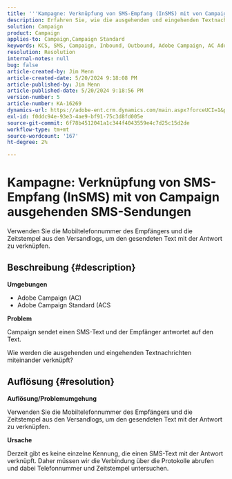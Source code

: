 ```yaml
---
title: '''Kampagne: Verknüpfung von SMS-Empfang (InSMS) mit von Campaign gesendeten SMS-Sendungen'
description: Erfahren Sie, wie die ausgehenden und eingehenden Textnachrichten in Campaign miteinander verknüpft sind.
solution: Campaign
product: Campaign
applies-to: Campaign,Campaign Standard
keywords: KCS, SMS, Campaign, Inbound, Outbound, Adobe Campaign, AC Adobe Campaign Standard, ACS, FAQ
resolution: Resolution
internal-notes: null
bug: false
article-created-by: Jim Menn
article-created-date: 5/20/2024 9:18:08 PM
article-published-by: Jim Menn
article-published-date: 5/20/2024 9:18:56 PM
version-number: 5
article-number: KA-16269
dynamics-url: https://adobe-ent.crm.dynamics.com/main.aspx?forceUCI=1&pagetype=entityrecord&etn=knowledgearticle&id=6d4bd16f-ee16-ef11-9f8a-6045bd006268
exl-id: f0ddc94e-93e3-4ae9-bf91-75c3d8fd005e
source-git-commit: 6f78b4512041a1c344f4043559e4c7d25c15d2de
workflow-type: tm+mt
source-wordcount: '167'
ht-degree: 2%

---
```


# Kampagne: Verknüpfung von SMS-Empfang (InSMS) mit von Campaign ausgehenden SMS-Sendungen


Verwenden Sie die Mobiltelefonnummer des Empfängers und die Zeitstempel aus den Versandlogs, um den gesendeten Text mit der Antwort zu verknüpfen.

## Beschreibung {#description}


<b>Umgebungen</b>

- Adobe Campaign (AC)
- Adobe Campaign Standard (ACS


<b>Problem</b>

Campaign sendet einen SMS-Text und der Empfänger antwortet auf den Text.

Wie werden die ausgehenden und eingehenden Textnachrichten miteinander verknüpft?


## Auflösung {#resolution}


<b>Auflösung/Problemumgehung</b>

Verwenden Sie die Mobiltelefonnummer des Empfängers und die Zeitstempel aus den Versandlogs, um den gesendeten Text mit der Antwort zu verknüpfen.

<b>Ursache</b>

Derzeit gibt es keine einzelne Kennung, die einen SMS-Text mit der Antwort verknüpft. Daher müssen wir die Verbindung über die Protokolle abrufen und dabei Telefonnummer und Zeitstempel untersuchen.
